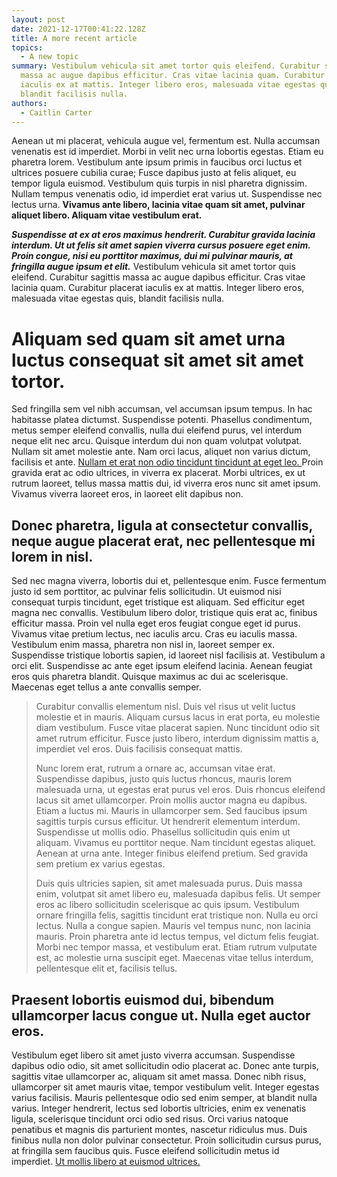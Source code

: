 ```yaml
---
layout: post
date: 2021-12-17T00:41:22.128Z
title: A more recent article
topics:
  - A new topic
summary: Vestibulum vehicula sit amet tortor quis eleifend. Curabitur sagittis
  massa ac augue dapibus efficitur. Cras vitae lacinia quam. Curabitur placerat
  iaculis ex at mattis. Integer libero eros, malesuada vitae egestas quis,
  blandit facilisis nulla.
authors:
  - Caitlin Carter
---
```

Aenean ut mi placerat, vehicula augue vel, fermentum est. Nulla accumsan venenatis est id imperdiet. Morbi in velit nec urna lobortis egestas. Etiam eu pharetra lorem. Vestibulum ante ipsum primis in faucibus orci luctus et ultrices posuere cubilia curae; Fusce dapibus justo at felis aliquet, eu tempor ligula euismod. Vestibulum quis turpis in nisl pharetra dignissim. Nullam tempus venenatis odio, id imperdiet erat varius ut. Suspendisse nec lectus urna. **Vivamus ante libero, lacinia vitae quam sit amet, pulvinar aliquet libero. Aliquam vitae vestibulum erat.**

[](https://sparc-negotiations.netlify.app/campus-partnerships-planning/aenean-ut-mi-placerat-vehicula-augue-vel-fermentum-est#suspendisse-at-ex-at-eros-maximus-hendrerit-curabitur-gravida-la)***Suspendisse at ex at eros maximus hendrerit. Curabitur gravida lacinia interdum. Ut ut felis sit amet sapien viverra cursus posuere eget enim. Proin congue, nisi eu porttitor maximus, dui mi pulvinar mauris, at fringilla augue ipsum et elit.*** Vestibulum vehicula sit amet tortor quis eleifend. Curabitur sagittis massa ac augue dapibus efficitur. Cras vitae lacinia quam. Curabitur placerat iaculis ex at mattis. Integer libero eros, malesuada vitae egestas quis, blandit facilisis nulla.

# Aliquam sed quam sit amet urna luctus consequat sit amet sit amet tortor.

[](https://sparc-negotiations.netlify.app/campus-partnerships-planning/aenean-ut-mi-placerat-vehicula-augue-vel-fermentum-est#sed-fringilla-sem-vel-nibh-accumsan-vel-accumsan-ipsum-tempus-in)Sed fringilla sem vel nibh accumsan, vel accumsan ipsum tempus. In hac habitasse platea dictumst. Suspendisse potenti. Phasellus condimentum, metus semper eleifend convallis, nulla dui eleifend purus, vel interdum neque elit nec arcu. Quisque interdum dui non quam volutpat volutpat. Nullam sit amet molestie ante. Nam orci lacus, aliquet non varius dictum, facilisis et ante. [Nullam et erat non odio tincidunt tincidunt at eget leo. ](https://oa.works/)Proin gravida erat ac odio ultrices, in viverra ex placerat. Morbi ultrices, ex ut rutrum laoreet, tellus massa mattis dui, id viverra eros nunc sit amet ipsum. Vivamus viverra laoreet eros, in laoreet elit dapibus non.

## [](https://sparc-negotiations.netlify.app/campus-partnerships-planning/aenean-ut-mi-placerat-vehicula-augue-vel-fermentum-est#donec-pharetra-ligula-at-consectetur-convallis-neque-augue-placerat-erat-nec-pellentesque-mi-lorem-in-nisl)Donec pharetra, ligula at consectetur convallis, neque augue placerat erat, nec pellentesque mi lorem in nisl.

[](https://sparc-negotiations.netlify.app/campus-partnerships-planning/aenean-ut-mi-placerat-vehicula-augue-vel-fermentum-est#sed-nec-magna-viverra-lobortis-dui-et-pellentesque-enim-fusce-fe)Sed nec magna viverra, lobortis dui et, pellentesque enim. Fusce fermentum justo id sem porttitor, ac pulvinar felis sollicitudin. Ut euismod nisi consequat turpis tincidunt, eget tristique est aliquam. Sed efficitur eget magna nec convallis. Vestibulum libero dolor, tristique quis erat ac, finibus efficitur massa. Proin vel nulla eget eros feugiat congue eget id purus. Vivamus vitae pretium lectus, nec iaculis arcu. Cras eu iaculis massa. Vestibulum enim massa, pharetra non nisl in, laoreet semper ex. Suspendisse tristique lobortis sapien, id laoreet nisl facilisis at. Vestibulum a orci elit. Suspendisse ac ante eget ipsum eleifend lacinia. Aenean feugiat eros quis pharetra blandit. Quisque maximus ac dui ac scelerisque. Maecenas eget tellus a ante convallis semper.

> [](https://sparc-negotiations.netlify.app/campus-partnerships-planning/aenean-ut-mi-placerat-vehicula-augue-vel-fermentum-est#curabitur-convallis-elementum-nisl-duis-vel-risus-ut-velit-luctu)
>
> Curabitur convallis elementum nisl. Duis vel risus ut velit luctus molestie et in mauris. Aliquam cursus lacus in erat porta, eu molestie diam vestibulum. Fusce vitae placerat sapien. Nunc tincidunt odio sit amet rutrum efficitur. Fusce justo libero, interdum dignissim mattis a, imperdiet vel eros. Duis facilisis consequat mattis.
>
> Nunc lorem erat, rutrum a ornare ac, accumsan vitae erat. Suspendisse dapibus, justo quis luctus rhoncus, mauris lorem malesuada urna, ut egestas erat purus vel eros. Duis rhoncus eleifend lacus sit amet ullamcorper. Proin mollis auctor magna eu dapibus. Etiam a luctus mi. Mauris in ullamcorper sem. Sed faucibus ipsum sagittis turpis cursus efficitur. Ut hendrerit elementum interdum. Suspendisse ut mollis odio. Phasellus sollicitudin quis enim ut aliquam. Vivamus eu porttitor neque. Nam tincidunt egestas aliquet. Aenean at urna ante. Integer finibus eleifend pretium. Sed gravida sem pretium ex varius egestas.
>
> Duis quis ultricies sapien, sit amet malesuada purus. Duis massa enim, volutpat sit amet libero eu, malesuada dapibus felis. Ut semper eros ac libero sollicitudin scelerisque ac quis ipsum. Vestibulum ornare fringilla felis, sagittis tincidunt erat tristique non. Nulla eu orci lectus. Nulla a congue sapien. Mauris vel tempus nunc, non lacinia mauris. Proin pharetra ante id lectus tempus, vel dictum felis feugiat. Morbi nec tempor massa, et vestibulum erat. Etiam rutrum vulputate est, ac molestie urna suscipit eget. Maecenas vitae tellus interdum, pellentesque elit et, facilisis tellus.

## [](https://sparc-negotiations.netlify.app/campus-partnerships-planning/aenean-ut-mi-placerat-vehicula-augue-vel-fermentum-est#praesent-lobortis-euismod-dui-bibendum-ullamcorper-lacus-congue-ut-nulla-eget-auctor-eros)Praesent lobortis euismod dui, bibendum ullamcorper lacus congue ut. Nulla eget auctor eros.

[](https://sparc-negotiations.netlify.app/campus-partnerships-planning/aenean-ut-mi-placerat-vehicula-augue-vel-fermentum-est#vestibulum-eget-libero-sit-amet-justo-viverra-accumsan-suspendis)Vestibulum eget libero sit amet justo viverra accumsan. Suspendisse dapibus odio odio, sit amet sollicitudin odio placerat ac. Donec ante turpis, sagittis vitae ullamcorper ac, aliquam sit amet massa. Donec nibh risus, ullamcorper sit amet mauris vitae, tempor vestibulum velit. Integer egestas varius facilisis. Mauris pellentesque odio sed enim semper, at blandit nulla varius. Integer hendrerit, lectus sed lobortis ultricies, enim ex venenatis ligula, scelerisque tincidunt orci odio sed risus. Orci varius natoque penatibus et magnis dis parturient montes, nascetur ridiculus mus. Duis finibus nulla non dolor pulvinar consectetur. Proin sollicitudin cursus purus, at fringilla sem faucibus quis. Fusce eleifend sollicitudin metus id imperdiet. [Ut mollis libero at euismod ultrices.](https://oa.works/)